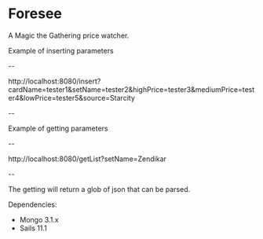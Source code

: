 # Foresee

A Magic the Gathering price watcher.  


Example of inserting parameters

--

http://localhost:8080/insert?cardName=tester1&setName=tester2&highPrice=tester3&mediumPrice=tester4&lowPrice=tester5&source=Starcity

--


Example of getting parameters

--

http://localhost:8080/getList?setName=Zendikar

--

The getting will return a glob of json that can be parsed.

Dependencies:


* Mongo 3.1.x
* Sails 11.1
